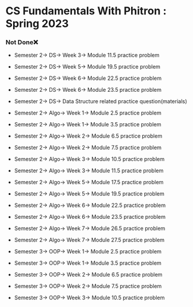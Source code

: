 # CS Fundamentals With Phitron : Spring 2023

### Not Done❌

- Semester 2-> DS-> Week 3-> Module 11.5 practice problem
- Semester 2-> DS-> Week 5-> Module 19.5 practice problem
- Semester 2-> DS-> Week 6-> Module 22.5 practice problem
- Semester 2-> DS-> Week 6-> Module 23.5 practice problem
- Semester 2-> DS-> Data Structure related practice question(materials)


- Semester 2-> Algo-> Week 1-> Module 2.5 practice problem
- Semester 2-> Algo-> Week 1-> Module 3.5 practice problem
- Semester 2-> Algo-> Week 2-> Module 6.5 practice problem
- Semester 2-> Algo-> Week 2-> Module 7.5 practice problem
- Semester 2-> Algo-> Week 3-> Module 10.5 practice problem
- Semester 2-> Algo-> Week 3-> Module 11.5 practice problem
- Semester 2-> Algo-> Week 5-> Module 17.5 practice problem
- Semester 2-> Algo-> Week 5-> Module 19.5 practice problem
- Semester 2-> Algo-> Week 6-> Module 22.5 practice problem
- Semester 2-> Algo-> Week 6-> Module 23.5 practice problem
- Semester 2-> Algo-> Week 7-> Module 26.5 practice problem
- Semester 2-> Algo-> Week 7-> Module 27.5 practice problem


- Semester 3-> OOP-> Week 1-> Module 2.5 practice problem
- Semester 3-> OOP-> Week 1-> Module 3.5 practice problem
- Semester 3-> OOP-> Week 2-> Module 6.5 practice problem
- Semester 3-> OOP-> Week 2-> Module 7.5 practice problem
- Semester 3-> OOP-> Week 3-> Module 10.5 practice problem

